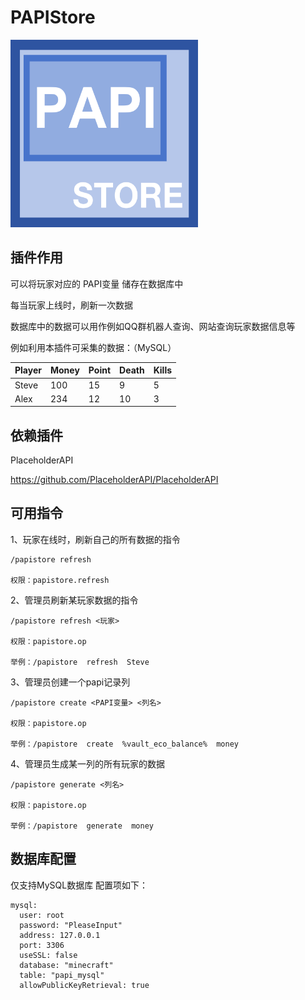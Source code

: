 # PAPIStore

<img src="logo.png" width="300" height="300" alt="image">

## 插件作用

可以将玩家对应的 PAPI变量 储存在数据库中

每当玩家上线时，刷新一次数据

数据库中的数据可以用作例如QQ群机器人查询、网站查询玩家数据信息等

例如利用本插件可采集的数据：（MySQL）

| Player      | Money | Point |Death | Kills |
| -------- | -------- |-------- |-------- |-------- |
| Steve     | 100    | 15 | 9 | 5 |
| Alex  | 234       | 12 | 10 | 3 |


## 依赖插件

PlaceholderAPI 

https://github.com/PlaceholderAPI/PlaceholderAPI


## 可用指令 


1、玩家在线时，刷新自己的所有数据的指令
```
/papistore refresh

权限：papistore.refresh
```
2、管理员刷新某玩家数据的指令
```
/papistore refresh <玩家>

权限：papistore.op

举例：/papistore  refresh  Steve
```
3、管理员创建一个papi记录列
```
/papistore create <PAPI变量> <列名>

权限：papistore.op

举例：/papistore  create  %vault_eco_balance%  money
```
4、管理员生成某一列的所有玩家的数据
```
/papistore generate <列名>

权限：papistore.op

举例：/papistore  generate  money

```

## 数据库配置

仅支持MySQL数据库
配置项如下：
```
mysql:
  user: root
  password: "PleaseInput"
  address: 127.0.0.1
  port: 3306
  useSSL: false
  database: "minecraft"
  table: "papi_mysql"
  allowPublicKeyRetrieval: true
```

